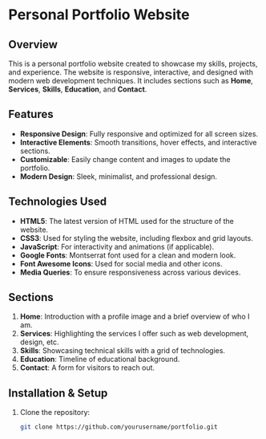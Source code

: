 # Personal Portfolio Website

## Overview

This is a personal portfolio website created to showcase my skills, projects, and experience. The website is responsive, interactive, and designed with modern web development techniques. It includes sections such as **Home**, **Services**, **Skills**, **Education**, and **Contact**.

## Features

- **Responsive Design**: Fully responsive and optimized for all screen sizes.
- **Interactive Elements**: Smooth transitions, hover effects, and interactive sections.
- **Customizable**: Easily change content and images to update the portfolio.
- **Modern Design**: Sleek, minimalist, and professional design.

## Technologies Used

- **HTML5**: The latest version of HTML used for the structure of the website.
- **CSS3**: Used for styling the website, including flexbox and grid layouts.
- **JavaScript**: For interactivity and animations (if applicable).
- **Google Fonts**: Montserrat font used for a clean and modern look.
- **Font Awesome Icons**: Used for social media and other icons.
- **Media Queries**: To ensure responsiveness across various devices.

## Sections

1. **Home**: Introduction with a profile image and a brief overview of who I am.
2. **Services**: Highlighting the services I offer such as web development, design, etc.
3. **Skills**: Showcasing technical skills with a grid of technologies.
4. **Education**: Timeline of educational background.
5. **Contact**: A form for visitors to reach out.

## Installation & Setup

1. Clone the repository:

   ```bash
   git clone https://github.com/yourusername/portfolio.git
